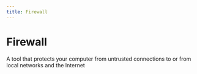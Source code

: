 ```yaml
---
title: Firewall
---
```

# Firewall

A tool that protects your computer from untrusted connections to or from local networks and the Internet